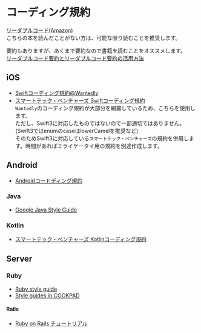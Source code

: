 # コーディング規約

[リーダブルコード(Amazon)](https://www.amazon.co.jp/%E3%83%AA%E3%83%BC%E3%83%80%E3%83%96%E3%83%AB%E3%82%B3%E3%83%BC%E3%83%89-%E2%80%95%E3%82%88%E3%82%8A%E8%89%AF%E3%81%84%E3%82%B3%E3%83%BC%E3%83%89%E3%82%92%E6%9B%B8%E3%81%8F%E3%81%9F%E3%82%81%E3%81%AE%E3%82%B7%E3%83%B3%E3%83%97%E3%83%AB%E3%81%A7%E5%AE%9F%E8%B7%B5%E7%9A%84%E3%81%AA%E3%83%86%E3%82%AF%E3%83%8B%E3%83%83%E3%82%AF-Theory-practice-Boswell/dp/4873115655)  
こちらの本を読んだことがない方は、可能な限り読むことを推奨します。

要約もありますが、あくまで要約なので書籍を読むことをオススメします。  
[リーダブルコード要約とリーダブルコード要約の活用方法](http://qiita.com/AKB428/items/20e81ccc8d9998b5535d)

## iOS
- [Swiftコーディング規約@Wantedly](http://qiita.com/susieyy/items/f71435cc962e70d81b37)  
- [スマートテック・ベンチャーズ Swiftコーディング規約](https://github.com/SmartTechVentures/swift-style-guide)  
`Wantedly`のコーディング規約が大部分を網羅しているため、こちらを使用します。  
ただし、Swift3に対応したものではないので一部適切ではありません。(Swift3ではenumのcaseはlowerCamelを推奨など)  
そのためSwift3に対応している`スマートテック・ベンチャーズ`の規約を併用します。時間があればミライケータイ用の規約を別途作成します。

## Android
- [Androidコードディング規約](http://qiita.com/Reyurnible/items/2de397b80391189af8e4)  
### Java
- [Google Java Style Guide](https://google.github.io/styleguide/javaguide.html)  

### Kotlin
- [スマートテック・ベンチャーズ Kotlinコーディング規約](https://github.com/SmartTechVentures/kotlin-style-guide/)

## Server
### Ruby
- [Ruby style guide](https://github.com/bbatsov/ruby-style-guide)
- [Style guides in COOKPAD](https://github.com/cookpad/styleguide/blob/master/ruby.ja.md)

#### Rails
- [Ruby on Rails チュートリアル](https://railstutorial.jp/)
